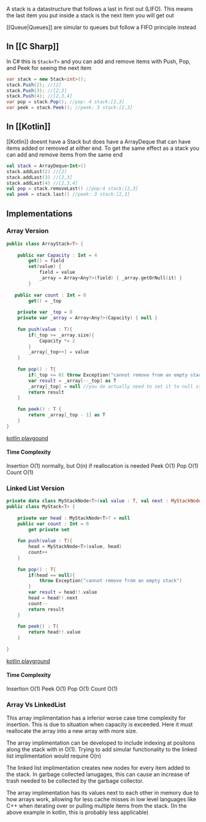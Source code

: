 A stack is a datastructure that follows a last in first out (LIFO). This means the last item you put inside a stack is the next item you will get out

[[Queue|Queues]] are simular to queues but follow a FIFO principle instead

## In [[C Sharp]]
In C# this is `Stack<T>` and you can add and remove items with Push, Pop, and Peek for seeing the next item

```cs
var stack = new Stack<int>();
stack.Push(2); //[2]
stack.Push(3); //[2,3]
stack.Push(4); //[2,3,4]
var pop = stack.Pop(); //pop: 4 stack:[2,3]
var peek = stack.Peek(); //peek: 3 stack:[2,3]
```
## In [[Kotlin]]
[[Kotlin]] doesnt have a Stack but does have a ArrayDeque that can have items added or removed at either end. To get the same effect as a stack you can add and remove items from the same end

```kt
val stack = ArrayDeque<Int>()
stack.addLast(2) //[2]
stack.addLast(3) //[2,3]
stack.addLast(4) //[2,3,4]
val pop = stack.removeLast() //pop:4 stack:[2,3]
val peek = stack.last() //peek: 3 stack:[2,3]
```

## Implementations
### Array Version
```kt
public class ArrayStack<T> {
    
    public var Capacity : Int = 4
    	get() = field
    	set(value) {
            field = value
        	_array = Array<Any?>(field) { _array.getOrNull(it) }
        }
        
   public var count : Int = 0
    	get() = _top
        
    private var _top = 0
    private var _array = Array<Any?>(Capacity) { null }
    
    fun push(value : T){
        if(_top >= _array.size){
            Capacity *= 2
        }
        _array[_top++] = value
    }
    
    fun pop() : T{
        if(_top <= 0) throw Exception("cannot remove from an empty stack")
        var result = _array[--_top] as T
        _array[_top] = null //you do actually need to set it to null sso the garbage collector can clean up
        return result
    }
    
    fun peek() : T {
        return _array[_top - 1] as T
    }
}
```
[kotlin playgound](https://pl.kotl.in/SIDuQSR85?theme=darcula)
#### Time Complexity 
Insertion O(1) normally, but O(n) if reallocation is needed
Peek O(1) 
Pop O(1)
Count O(1)

### Linked List Version
```kt
private data class MyStackNode<T>(val value : T, val next : MyStackNode<T>?){}
public class MyStack<T> {
    
    private var head : MyStackNode<T>? = null
    public var count : Int = 0
    	get private set
    
    fun push(value : T){
        head = MyStackNode<T>(value, head)
        count++
    }
    
    fun pop() : T{
        if(head == null){
            throw Exception("cannot remove from an empty stack")
        }
        var result = head!!.value
        head = head!!.next
        count--
        return result
    }
    
    fun peek() : T{
        return head!!.value
    }
    
}
```
[kotlin playground](https://pl.kotl.in/JeioxG6wZ?theme=darcula)
#### Time Complexity 
Insertion O(1)
Peek O(1) 
Pop O(1)
Count O(1)

### Array Vs LinkedList

This array implimentation has a inferior worse case time complexity for insertion. This is due to situation when capacity is exceeded. Here it must reallocate the array into a new array with more size.

The array implimentation can be developed to include indexing at positons along the stack with in O(1). Trying to add simular functionality to the linked list implimentation would require O(n)

The linked list implimentation creates new nodes for every item added to the stack. In garbage collected lanugages, this can cause an increase of trash needed to be collected by the garbage collector.  

The array implimentation has its values next to each other in memory due to how arrays work, allowing for less cache misses in low level languages like C++ when iterating over or pulling multiple items from the stack. (In the above example in kotlin, this is probably less applicable)


